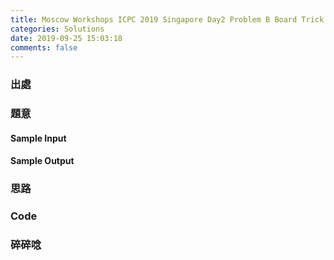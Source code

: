 ```yaml
---
title: Moscow Workshops ICPC 2019 Singapore Day2 Problem B Board Trick
categories: Solutions
date: 2019-09-25 15:03:18
comments: false
---
```


### 出處

### 題意

#### Sample Input

#### Sample Output

### 思路

### Code

### 碎碎唸

